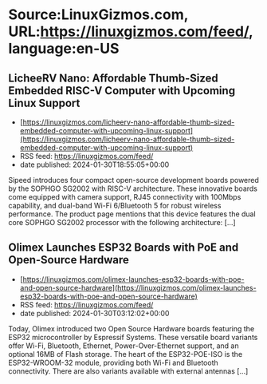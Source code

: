 # Source:LinuxGizmos.com, URL:https://linuxgizmos.com/feed/, language:en-US

## LicheeRV Nano: Affordable Thumb-Sized Embedded RISC-V Computer with Upcoming Linux Support
 - [https://linuxgizmos.com/licheerv-nano-affordable-thumb-sized-embedded-computer-with-upcoming-linux-support](https://linuxgizmos.com/licheerv-nano-affordable-thumb-sized-embedded-computer-with-upcoming-linux-support)
 - RSS feed: https://linuxgizmos.com/feed/
 - date published: 2024-01-30T18:55:05+00:00

Sipeed introduces four compact open-source development boards powered by the SOPHGO SG2002 with RISC-V architecture. These innovative boards come equipped with camera support, RJ45 connectivity with 100Mbps capability, and dual-band Wi-Fi 6/Bluetooth 5 for robust wireless performance. The product page mentions that this device features the dual core SOPHGO SG2002 processor with the following architecture: [&#8230;]

## Olimex Launches ESP32 Boards with PoE and Open-Source Hardware
 - [https://linuxgizmos.com/olimex-launches-esp32-boards-with-poe-and-open-source-hardware](https://linuxgizmos.com/olimex-launches-esp32-boards-with-poe-and-open-source-hardware)
 - RSS feed: https://linuxgizmos.com/feed/
 - date published: 2024-01-30T03:12:02+00:00

Today, Olimex introduced two Open Source Hardware boards featuring the ESP32 microcontroller by Espressif Systems. These versatile board variants offer Wi-Fi, Bluetooth, Ethernet, Power-Over-Ethernet support, and an optional 16MB of Flash storage. The heart of the ESP32-POE-ISO is the ESP32-WROOM-32 module, providing both Wi-Fi and Bluetooth connectivity. There are also variants available with external antennas [&#8230;]

